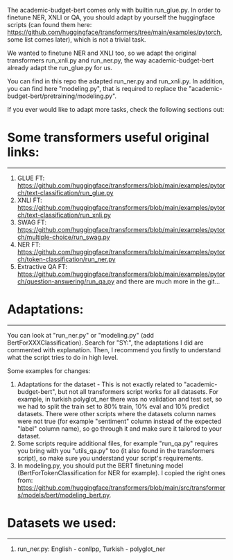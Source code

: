 The academic-budget-bert comes only with builtin run_glue.py.
In order to finetune NER, XNLI or QA, you should adapt by yourself the huggingface scripts (can found them here: https://github.com/huggingface/transformers/tree/main/examples/pytorch, some list comes later), which is not a trivial task.

We wanted to finetune NER and XNLI too, so we adapt the original transformers run_xnli.py and run_ner.py, the way academic-budget-bert already adapt the run_glue.py for us.

You can find in this repo the adapted run_ner.py and run_xnli.py.
In addition, you can find here "modeling.py", that is required to replace the "academic-budget-bert/pretraining/modeling.py".

If you ever would like to adapt more tasks, check the following sections out:

# Some transformers useful original links:
------------------------------------------
1. GLUE FT: https://github.com/huggingface/transformers/blob/main/examples/pytorch/text-classification/run_glue.py
2. XNLI FT: https://github.com/huggingface/transformers/blob/main/examples/pytorch/text-classification/run_xnli.py
3. SWAG FT: https://github.com/huggingface/transformers/blob/main/examples/pytorch/multiple-choice/run_swag.py
4. NER FT:  https://github.com/huggingface/transformers/blob/main/examples/pytorch/token-classification/run_ner.py
5. Extractive QA FT: https://github.com/huggingface/transformers/blob/main/examples/pytorch/question-answering/run_qa.py
and there are much more in the git...

# Adaptations:
--------------
You can look at "run_ner.py" or "modeling.py" (add BertForXXXClassification).
Search for "SY:", the adaptations I did are commented with explanation.
Then, I recommend you firstly to understand what the script tries to do in high level.

Some examples for changes:
1. Adaptations for the dataset - This is not exactly related to "academic-budget-bert", but not all transformers script works for all datasets. For example, in turkish polyglot_ner there was no validation and test set, so we had to split the train set to 80% train, 10% eval and 10% predict datasets.
There were other scripts where the datasets column names were not true (for example "sentiment" column instead of the expected "label" column name), so go through it and make sure it tailored to your dataset.
2. Some scripts require additional files, for example "run_qa.py" requires you bring with you "utils_qa.py" too (it also found in the transformers script), so make sure you understand your script's requirements.
3. In modeling.py, you should put the BERT finetuning model (BertForTokenClassification for NER for example).
I copied the right ones from: https://github.com/huggingface/transformers/blob/main/src/transformers/models/bert/modeling_bert.py.

# Datasets we used:
-------------------
1. run_ner.py: English - conllpp, Turkish - polyglot_ner
